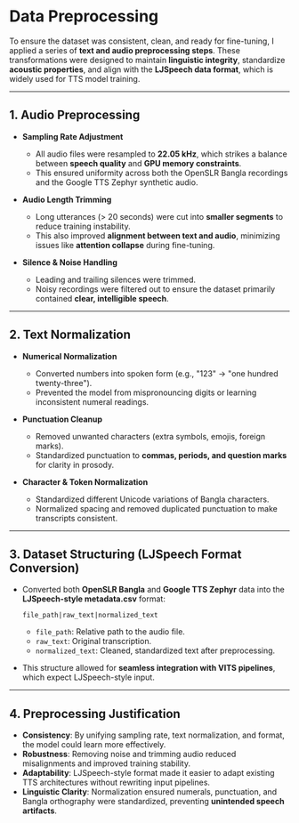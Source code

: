 # Data Preprocessing

To ensure the dataset was consistent, clean, and ready for fine-tuning, I applied a series of **text and audio preprocessing steps**. These transformations were designed to maintain **linguistic integrity**, standardize **acoustic properties**, and align with the **LJSpeech data format**, which is widely used for TTS model training.

---

## 1. Audio Preprocessing

* **Sampling Rate Adjustment**

  * All audio files were resampled to **22.05 kHz**, which strikes a balance between **speech quality** and **GPU memory constraints**.
  * This ensured uniformity across both the OpenSLR Bangla recordings and the Google TTS Zephyr synthetic audio.

* **Audio Length Trimming**

  * Long utterances (> 20 seconds) were cut into **smaller segments** to reduce training instability.
  * This also improved **alignment between text and audio**, minimizing issues like **attention collapse** during fine-tuning.

* **Silence & Noise Handling**

  * Leading and trailing silences were trimmed.
  * Noisy recordings were filtered out to ensure the dataset primarily contained **clear, intelligible speech**.

---

## 2. Text Normalization

* **Numerical Normalization**

  * Converted numbers into spoken form (e.g., "123" → "one hundred twenty-three").
  * Prevented the model from mispronouncing digits or learning inconsistent numeral readings.

* **Punctuation Cleanup**

  * Removed unwanted characters (extra symbols, emojis, foreign marks).
  * Standardized punctuation to **commas, periods, and question marks** for clarity in prosody.

* **Character & Token Normalization**

  * Standardized different Unicode variations of Bangla characters.
  * Normalized spacing and removed duplicated punctuation to make transcripts consistent.

---

## 3. Dataset Structuring (LJSpeech Format Conversion)

* Converted both **OpenSLR Bangla** and **Google TTS Zephyr** data into the **LJSpeech-style metadata.csv** format:

  ```
  file_path|raw_text|normalized_text
  ```

  * `file_path`: Relative path to the audio file.
  * `raw_text`: Original transcription.
  * `normalized_text`: Cleaned, standardized text after preprocessing.

* This structure allowed for **seamless integration with VITS pipelines**, which expect LJSpeech-style input.

---

## 4. Preprocessing Justification

* **Consistency**: By unifying sampling rate, text normalization, and format, the model could learn more effectively.
* **Robustness**: Removing noise and trimming audio reduced misalignments and improved training stability.
* **Adaptability**: LJSpeech-style format made it easier to adapt existing TTS architectures without rewriting input pipelines.
* **Linguistic Clarity**: Normalization ensured numerals, punctuation, and Bangla orthography were standardized, preventing **unintended speech artifacts**.